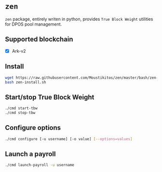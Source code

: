 # `zen`

`zen` package, entirely writen in python, provides `True Block Weight` utilities
for DPOS pool management.

## Supported blockchain

 * [X] Ark-v2

## Install

```bash
wget https://raw.githubusercontent.com/Moustikitos/zen/master/bash/zen-install.sh
bash zen-install.sh
```

## Start/stop True Block Weight

```bash
./cmd start-tbw
./cmd stop-tbw
```

## Configure options

```bash
./cmd configure [-u username] [-o value] [--options=values]
```

## Launch a payroll

```bash
./cmd launch-payroll -u username
```